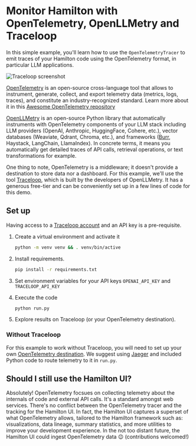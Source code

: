 # Monitor Hamilton with OpenTelemetry, OpenLLMetry and Traceloop

In this simple example, you'll learn how to use the `OpenTelemetryTracer` to emit traces of your Hamilton code using the OpenTelemetry format, in particular LLM applications.

![Traceloop screenshot](image.png)

[OpenTelemetry](https://opentelemetry.io/) is an open-source cross-language tool that allows to instrument, generate, collect, and export telemetry data (metrics, logs, traces), and constitute an industry-recognized standard. Learn more about it in this [Awesome OpenTelemetry repository](https://github.com/magsther/awesome-opentelemetry)

[OpenLLMetry](https://github.com/traceloop/openllmetry) is an open-source Python library that automatically instruments with OpenTelemetry components of your LLM stack including LLM providers (OpenAI, Anthropic, HuggingFace, Cohere, etc.), vector databases (Weaviate, Qdrant, Chroma, etc.), and frameworks ([Burr](https://github.com/dagworks-inc/burr), Haystack, LangChain, LlamaIndex). In concrete terms, it means you automatically get detailed traces of API calls, retrieval operations, or text transformations for example.

One thing to note, OpenTelemetry is a middleware; it doesn't provide a destination to store data nor a dashboard. For this example, we'll use the tool [Traceloop](https://www.traceloop.com/), which is built by the developers of OpenLLMetry. It has a generous free-tier and can be conveniently set up in a few lines of code for this demo.

## Set up
Having access to a [Traceloop account](https://www.traceloop.com/) and an API key is a pre-requisite.

1. Create a virtual environment and activate it
    ```bash
    python -m venv venv && . venv/bin/active
    ```

2. Install requirements.
    ```bash
    pip install -r requirements.txt
    ```

3. Set environment variables for your API keys `OPENAI_API_KEY` and `TRACELOOP_API_KEY`

4. Execute the code
    ```bash
    python run.py
    ```

5. Explore results on Traceloop (or your OpenTelemetry destination).

### Without Traceloop

For this example to work without Traceloop, you will need to set up your own [OpenTelemetry destination](https://opentelemetry.io/ecosystem/vendors/). We suggest using [Jaeger](https://www.jaegertracing.io/docs/1.47/getting-started/) and included Python code to route telemetry to it in `run.py`.

## Should I still use the Hamilton UI?

Absolutely! OpenTelemetry focsues on collecting telemetry about the internals of code and external API calls. It's a standard amongst web services. There's no conflict between the OpenTelemetry tracer and the tracking for the Hamilton UI. In fact, the Hamilton UI captures a superset of what OpenTelemetry allows, tailored to the Hamilton framework such as:  visualizations, data lineage, summary statistics, and more utilities to improve your development experience. In the not too distant future, the Hamilton UI could ingest OpenTelemetry data 😉 (contributions welcomed!)
